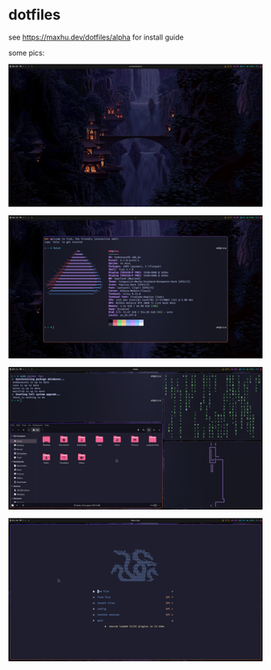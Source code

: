 # dotfiles

see https://maxhu.dev/dotfiles/alpha for install guide

some pics:

![image-1](./screenshots/1.png)

![image-2](./screenshots/2.png)

![image-3](./screenshots/3.png)

![image-4](./screenshots/4.png)
